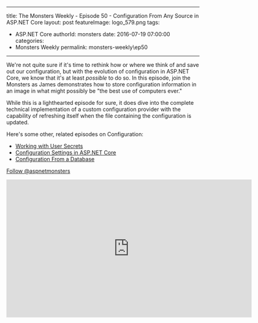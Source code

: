 
---
title: The Monsters Weekly - Episode 50 -  Configuration From Any Source in ASP.NET Core
layout: post
featureImage: logo_579.png
tags: 
  - ASP.NET Core
authorId: monsters
date: 2016-07-19 07:00:00
categories:
  - Monsters Weekly
permalink: monsters-weekly\ep50
---

<p>We're not quite sure if it's time to rethink how or where we think of and save out our configuration, but with the evolution of configuration in ASP.NET Core, we know that it's at least <em>possible</em> to do so.&nbsp;In this episode, join the Monsters as James demonstrates how to store configuration information in an image in what might possibly be &quot;the best use of computers ever.&quot;</p><p>While this is a lighthearted episode for sure, it does dive into the complete technical implementation of a custom configuration provider with the capability of refreshing itself when the file containing the configuration is updated.</p><p>Here's some other, related episodes on Configuration:</p><ul><li><a href="https://channel9.msdn.com/Series/aspnetmonsters/Episode-23-Working-With-Sensitive-Data-User-Secrets">Working with User Secrets</a></li><li><a href="https://channel9.msdn.com/Series/aspnetmonsters/Episode-5-Configuration-Settings">Configuration Settings in ASP.NET Core</a></li><li><a href="https://channel9.msdn.com/Series/aspnetmonsters/Episode-10-Loading-Settings-From-a-Database-in-ASPNET-Core">Configuration From a Database</a></li></ul><p><a class="twitter-follow-button" href="https://twitter.com/aspnetmonsters">Follow @aspnetmonsters</a></p> 

<!--more-->
<iframe src='https://channel9.msdn.com/Series/aspnetmonsters/ASPNET-Monsters-Episode-50-Configuration-From-Any-Source-in-ASPNET-Core/player' width='640' height='360' allowFullScreen frameBorder='0'></iframe>
